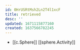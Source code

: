 ```yaml
---
id: 0HrUSRtMsh2Ln2T4l1xcF
title: retrieved
desc: ''
updated: 1671115877160
created: 1637566782245
---
```




- [[c.Sphere]] [[sphere.Activity]]

